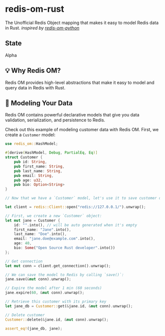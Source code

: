 # redis-om-rust

The Unofficial Redis Object mapping that makes it easy to model Redis data in Rust. _inspired by [redis-om-python](https://github.com/redis/redis-om-python)_

## State

Alpha

## 💡 Why Redis OM?

Redis OM provides high-level abstractions that make it easy to model and query data in Redis with Rust.

## 📇 Modeling Your Data

Redis OM contains powerful declarative models that give you data validation, serialization, and persistence to Redis.

Check out this example of modeling customer data with Redis OM. First, we create a `Customer` model:

```rust
use redis_om::HashModel;

#[derive(HashModel, Debug, PartialEq, Eq)]
struct Customer {
    pub id: String,
    pub first_name: String,
    pub last_name: String,
    pub email: String,
    pub age: u32,
    pub bio: Option<String>
}

// Now that we have a `Customer` model, let's use it to save customer data to Redis.

let client = redis::Client::open("redis://127.0.0.1/").unwrap();

// First, we create a new `Customer` object:
let mut jane = Customer {
    id: "".into(), // will be auto generated when it's empty
    first_name: "Jane".into(),
    last_name: "Doe".into(),
    email: "jane.doe@example.com".into(),
    age: 40,
    bio: Some("Open Source Rust developer".into())
};

// Get connection
let mut conn = client.get_connection().unwrap();

// We can save the model to Redis by calling `save()`:
jane.save(&mut conn).unwrap();

// Expire the model after 1 min (60 seconds)
jane.expire(60, &mut conn).unwrap();

// Retrieve this customer with its primary key
let jane_db = Customer::get(&jane.id, &mut conn).unwrap();

// Delete customer
Customer::delete(&jane.id, &mut conn).unwrap();

assert_eq!(jane_db, jane);
```

